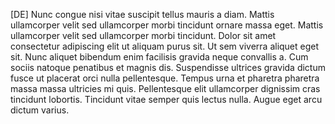 [DE] Nunc congue nisi vitae suscipit tellus mauris a diam. Mattis ullamcorper velit sed ullamcorper morbi tincidunt ornare massa eget. Mattis ullamcorper velit sed ullamcorper morbi tincidunt. Dolor sit amet consectetur adipiscing elit ut aliquam purus sit. Ut sem viverra aliquet eget sit. Nunc aliquet bibendum enim facilisis gravida neque convallis a. Cum sociis natoque penatibus et magnis dis. Suspendisse ultrices gravida dictum fusce ut placerat orci nulla pellentesque. Tempus urna et pharetra pharetra massa massa ultricies mi quis. Pellentesque elit ullamcorper dignissim cras tincidunt lobortis. Tincidunt vitae semper quis lectus nulla. Augue eget arcu dictum varius.